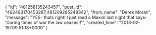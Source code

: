  {
   "id": "481258135243457",
   "post_id": "462493170453287_481209285248342",
   "from_name": "Derek Moran",
   "message": "YES- thats right! I just read a Maxim last night that says- 'During times of war the law ceases!!'",
   "created_time": "2013-02-15T09:51:18+0000"
 }
